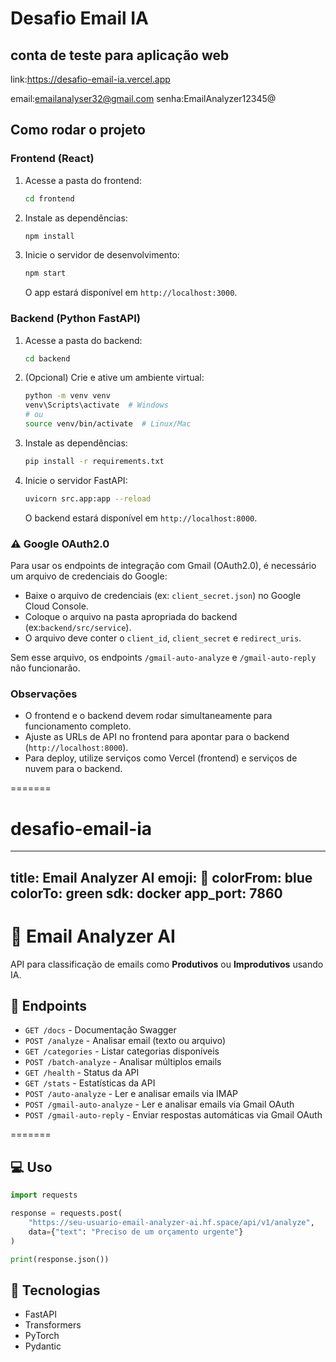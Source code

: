 # Desafio Email IA
## conta de teste para aplicação web
link:https://desafio-email-ia.vercel.app

email:emailanalyser32@gmail.com
senha:EmailAnalyzer12345@

## Como rodar o projeto

### Frontend (React)

1. Acesse a pasta do frontend:
    ```bash
    cd frontend
    ```
2. Instale as dependências:
    ```bash
    npm install
    ```
3. Inicie o servidor de desenvolvimento:
    ```bash
    npm start
    ```
    O app estará disponível em `http://localhost:3000`.

### Backend (Python FastAPI)

1. Acesse a pasta do backend:
    ```bash
    cd backend
    ```
2. (Opcional) Crie e ative um ambiente virtual:
    ```bash
    python -m venv venv
    venv\Scripts\activate  # Windows
    # ou
    source venv/bin/activate  # Linux/Mac
    ```
3. Instale as dependências:
    ```bash
    pip install -r requirements.txt
    ```
4. Inicie o servidor FastAPI:
    ```bash
    uvicorn src.app:app --reload
    ```
    O backend estará disponível em `http://localhost:8000`.


### ⚠️ Google OAuth2.0

Para usar os endpoints de integração com Gmail (OAuth2.0), é necessário um arquivo de credenciais do Google:

- Baixe o arquivo de credenciais (ex: `client_secret.json`) no Google Cloud Console.
- Coloque o arquivo na pasta apropriada do backend (ex:`backend/src/service`).
- O arquivo deve conter o `client_id`, `client_secret` e `redirect_uris`.

Sem esse arquivo, os endpoints `/gmail-auto-analyze` e `/gmail-auto-reply` não funcionarão.

### Observações
- O frontend e o backend devem rodar simultaneamente para funcionamento completo.
- Ajuste as URLs de API no frontend para apontar para o backend (`http://localhost:8000`).
- Para deploy, utilize serviços como Vercel (frontend) e serviços de nuvem para o backend.

=======
# desafio-email-ia

---
title: Email Analyzer AI
emoji: 🤖
colorFrom: blue
colorTo: green
sdk: docker
app_port: 7860
---

# 🤖 Email Analyzer AI

API para classificação de emails como **Produtivos** ou **Improdutivos** usando IA.


## 🚀 Endpoints

- `GET /docs` - Documentação Swagger
- `POST /analyze` - Analisar email (texto ou arquivo)
- `GET /categories` - Listar categorias disponíveis
- `POST /batch-analyze` - Analisar múltiplos emails
- `GET /health` - Status da API
- `GET /stats` - Estatísticas da API
- `POST /auto-analyze` - Ler e analisar emails via IMAP
- `POST /gmail-auto-analyze` - Ler e analisar emails via Gmail OAuth
- `POST /gmail-auto-reply` - Enviar respostas automáticas via Gmail OAuth

=======

## 💻 Uso

```python
import requests

response = requests.post(
    "https://seu-usuario-email-analyzer-ai.hf.space/api/v1/analyze",
    data={"text": "Preciso de um orçamento urgente"}
)

print(response.json())
```

## 🔧 Tecnologias

- FastAPI
- Transformers
- PyTorch
- Pydantic

